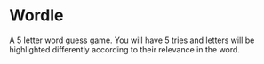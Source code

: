 # Wordle
A 5 letter word guess game. You will have 5 tries and letters will be highlighted differently according to their relevance in the word.
